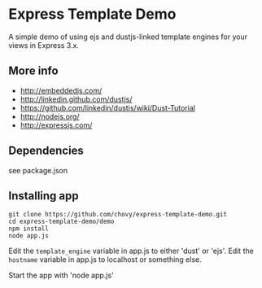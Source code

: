Express Template Demo
===========

A simple demo of using ejs and dustjs-linked template engines for your views in Express 3.x.

More info
----

* http://embeddedjs.com/
* http://linkedin.github.com/dustjs/
* https://github.com/linkedin/dustjs/wiki/Dust-Tutorial
* http://nodejs.org/
* http://expressjs.com/


Dependencies
----

see package.json

Installing app 
----

	git clone https://github.com/chovy/express-template-demo.git
	cd express-template-demo/demo 
	npm install
	node app.js

Edit the `template_engine` variable in app.js to either 'dust' or 'ejs'.
Edit the `hostname` variable in app.js to localhost or something else.

Start the app with 'node app.js'
